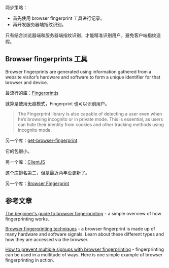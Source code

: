 
两步策略：

- 首先使用 browser fingerprint 工具进行记录。
- 再开发服务器端指纹识别。

只有结合浏览器端和服务器端指纹识别，才能精准识别用户，避免客户端指纹造假。


## Browser fingerprints 工具

Browser fingerprints are generated using information gathered from a website visitor’s hardware and software to form a unique identifier for that browser and device.

最流行的库：[Fingerprintjs](https://github.com/fingerprintjs/fingerprintjs)

就算是使用无痕模式，Fingerprint 也可以识别用户。

> The Fingerprint library is also capable of detecting a user even when he’s browsing incognito or in private mode. This is essential, as users can hide their identity from cookies and other tracking methods using incognito mode.


另一个库：[get-browser-fingerprint](https://github.com/damianobarbati/get-browser-fingerprint)

它的包很小。

另一个库：[ClientJS](https://github.com/jackspirou/clientjs)

这个库排名第二，但是最近两年没更新了。

另一个库：[Browser Fingerprint](https://github.com/actionhero/browser_fingerprint)




## 参考文章

[The beginner's guide to browser fingerprinting](https://fingerprint.com/blog/what-is-browser-fingerprinting/?utm_source=blog&utm_medium=website&utm_campaign=blog) - a simple overview of how fingerprinting works.

[Browser fingerprinting techniques](https://fingerprint.com/blog/browser-fingerprinting-techniques/?utm_source=blog&utm_medium=website&utm_campaign=blog) - a browser fingerprint is made up of many hardware and software signals. Learn about these different types and how they are accessed via the browser.

[How to prevent multiple signups with browser fingerprinting](https://fingerprint.com/blog/prevent-multiple-signups-tutorial/?utm_source=blog&utm_medium=website&utm_campaign=blog) - fingerprinting can be used in a multitude of ways. Here is one simple example of browser fingerprinting in action.







